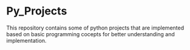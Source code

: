 # Py_Projects
This repository contains some of python projects that are implemented based on basic programming cocepts for  better understanding and implementation.
